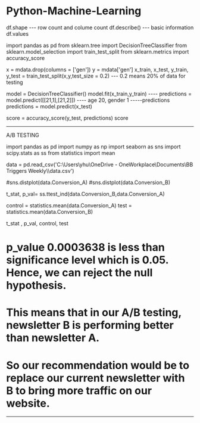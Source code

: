 # Python-Machine-Learning
df.shape --- row count and colume count
df.describe() --- basic information
df.values

import pandas as pd
from sklearn.tree import DecisionTreeClassifier
from sklearn.model_selection import train_test_split
from sklearn.metrics import accuracy_score

x = mdata.drop(columns = ['gen'])
y = mdata['gen']
x_train, x_test, y_train, y_test = train_test_split(x,y,test_size = 0.2) --- 0.2 means 20% of data for testing

model = DecisionTreeClassifier()
model.fit(x_train,y_train)
---- predictions = model.predict([[21,1],[21,2]])   ---- age 20, gender 1
-----predictions
predictions = model.predict(x_test)

score = accuracy_score(y_test, predictions)
score

-----------------------------------------------
A/B TESTING

import pandas as pd
import numpy as np
import seaborn as sns
import scipy.stats as ss
from statistics import mean

data = pd.read_csv('C:\\Users\\yhu\\OneDrive - OneWorkplace\\Documents\\BB Triggers Weekly\\\data.csv')

#sns.distplot(data.Conversion_A)
#sns.distplot(data.Conversion_B)

t_stat, p_val= ss.ttest_ind(data.Conversion_B,data.Conversion_A)

control = statistics.mean(data.Conversion_A)
test = statistics.mean(data.Conversion_B)

t_stat , p_val, control, test

# p_value 0.0003638 is less than significance level which is 0.05. Hence, we can reject the null hypothesis. 
# This means that in our A/B testing, newsletter B is performing better than newsletter A. 
# So our recommendation would be to replace our current newsletter with B to bring more traffic on our website.

----------------------------------------------------------
